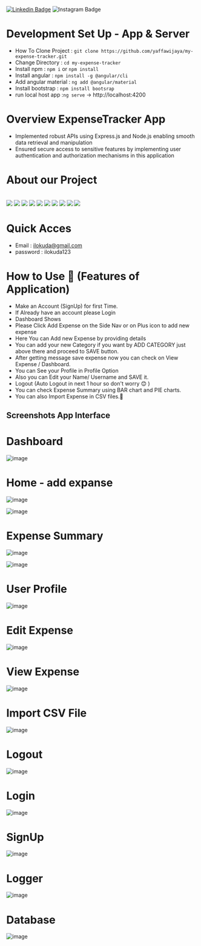 [![Linkedin Badge](https://img.shields.io/badge/YaffazkaAWijaya-follow%20on%20linkedin-blue?style=for-the-badge&logo=linkedin)](https://www.linkedin.com/in/yaffazka-afazillah-wijaya-378098246/)
![Instagram Badge](https://img.shields.io/badge/yaffazka@gmail.com-follow%20on%20Gmail-blue?style=for-the-badge&logo=gmail)

# Development Set Up - App & Server
- How To Clone Project : `git clone https://github.com/yaffawijaya/my-expense-tracker.git`
- Change Directory     : `cd my-expense-tracker`
- Install npm          : `npm i` or `npm install`
- Install angular      : `npm install -g @angular/cli`
- Add angular material : `ng add @angular/material`
- Install bootstrap    : `npm install bootsrap`
- run local host app   :`ng serve` -> http://localhost:4200

# Overview ExpenseTracker App
- Implemented robust APIs using Express.js and Node.js enabling smooth data retrieval and manipulation
- Ensured secure access to sensitive features by implementing user authentication and authorization mechanisms in this application

# About our Project
<div align="left">
   <br>
   <img src="https://img.shields.io/github/repo-size/grraghav120/expense-tracker?style=for-the-badge" />
   <img src="https://img.shields.io/github/issues/grraghav120/expense-tracker?style=for-the-badge" />
   <img src="https://img.shields.io/github/issues-closed-raw/grraghav120/expense-tracker?style=for-the-badge" />
    <img src="https://img.shields.io/github/license/grraghav120/expense-tracker?style=for-the-badge" />

   <img src="https://img.shields.io/github/issues-pr/grraghav120/expense-tracker?style=for-the-badge" />
    <img src="https://img.shields.io/github/contributors/grraghav120/expense-tracker?style=for-the-badge" />
    <img src="https://img.shields.io/github/stars/grraghav120/expense-tracker?style=for-the-badge" />

   <img src="https://img.shields.io/github/issues-pr-closed-raw/grraghav120/expense-tracker?style=for-the-badge" />
   <img src="https://img.shields.io/github/forks/grraghav120/expense-tracker?style=for-the-badge" />
  <img src="https://img.shields.io/github/last-commit/grraghav120/expense-tracker?style=for-the-badge" />
</div>  

# Quick Acces

- Email     : ilokuda@gmail.com
- password  : ilokuda123


# How to Use 👥 (Features of Application)
- Make an Account (SignUp) for first Time.
- If Already have an account please Login
- Dashboard Shows
- Please Click Add Expense on the Side Nav or on Plus icon to add new expense
- Here You can Add new Expense by providing details
- You can add your new Category if you want by ADD CATEGORY just above there and proceed to SAVE button.
- After getting message save expense now you can check on View Expense / Dashboard.
- You can See your Profile in Profile Option
- Also you can Edit your Name/ Username and SAVE it.
- Logout (Auto Logout in next 1 hour so don't worry 😊 )
- You can check Expense Summary using BAR chart and PIE charts.
- You can also Import Expense in CSV files.📩
## Screenshots App Interface
# Dashboard 

![image](https://github.com/yaffawijaya/my-expense-tracker/blob/9319e88f7cec2e986793ea0c41b60753c9cb693e/Tech%20Writing/dashboard.jpg)



# Home - add expanse

![image](https://github.com/yaffawijaya/my-expense-tracker/blob/9319e88f7cec2e986793ea0c41b60753c9cb693e/Tech%20Writing/home%20ET.jpg)

![image](https://github.com/yaffawijaya/my-expense-tracker/blob/9319e88f7cec2e986793ea0c41b60753c9cb693e/Tech%20Writing/add%20ET.jpg)



# Expense Summary

![image](https://github.com/yaffawijaya/my-expense-tracker/blob/9319e88f7cec2e986793ea0c41b60753c9cb693e/Tech%20Writing/summary.jpg)

![image](https://github.com/yaffawijaya/my-expense-tracker/blob/9319e88f7cec2e986793ea0c41b60753c9cb693e/Tech%20Writing/summary%202.jpg)


# User Profile

![image](https://github.com/yaffawijaya/my-expense-tracker/blob/9319e88f7cec2e986793ea0c41b60753c9cb693e/Tech%20Writing/User%20Profile%20ET.jpg)



# Edit Expense

![image](https://github.com/yaffawijaya/my-expense-tracker/blob/9319e88f7cec2e986793ea0c41b60753c9cb693e/Tech%20Writing/edit%20expanse.jpg)


# View Expense

![image](https://github.com/yaffawijaya/my-expense-tracker/blob/9319e88f7cec2e986793ea0c41b60753c9cb693e/Tech%20Writing/view%20expanse.jpg)



# Import CSV File
![image](https://github.com/yaffawijaya/my-expense-tracker/blob/9319e88f7cec2e986793ea0c41b60753c9cb693e/Tech%20Writing/import%20csv.jpg)


# Logout
![image](https://github.com/yaffawijaya/my-expense-tracker/blob/9319e88f7cec2e986793ea0c41b60753c9cb693e/Tech%20Writing/logout%20ET.jpg)


# Login
![image](https://github.com/yaffawijaya/my-expense-tracker/blob/9319e88f7cec2e986793ea0c41b60753c9cb693e/Tech%20Writing/login.jpg)

# SignUp
![image](https://github.com/yaffawijaya/my-expense-tracker/blob/9319e88f7cec2e986793ea0c41b60753c9cb693e/Tech%20Writing/signup.jpg)

# Logger
![image](https://github.com/yaffawijaya/my-expense-tracker/blob/9319e88f7cec2e986793ea0c41b60753c9cb693e/Tech%20Writing/logger.jpg)

# Database

![image](https://github.com/grraghav120/expense-tracker/assets/96789493/b490db8a-d765-4506-af9c-31185646ad2d)




